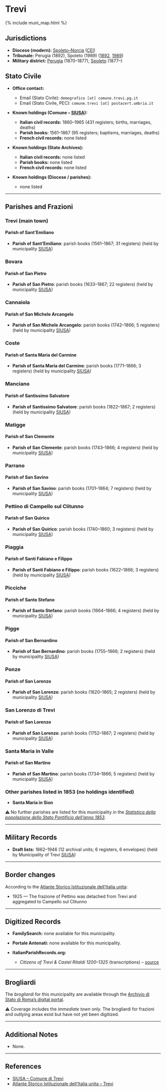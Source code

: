 # Trevi

{% include muni_map.html %}

## Jurisdictions

* **Diocese (modern):** [Spoleto–Norcia](../dio/spoleto.md) ([CEI](https://www.chiesacattolica.it/annuario-cei/ricerca-parrocchie/))
* **Tribunale:** Perugia (1892), Spoleto (1989) ([1892](https://www.google.it/books/edition/Bollettino_ufficiale_del_Ministero_di_gr/kRXd4t5fK-0C?hl=en&gbpv=1&pg=PA457&printsec=frontcover), [1989](https://www.google.it/books/edition/Gazzetta_ufficiale_della_Repubblica_ital/-Z6nogg-qMQC?hl=en&gbpv=1&pg=RA8-PA38&printsec=frontcover))
* **Military district:** [Perugia](../mil/perugia.md) (1870–1877), [Spoleto](../mil/spoleto.md) (1877–)

## Stato Civile

* **Office contact:**

  * Email (Stato Civile): `demografico [at] comune.trevi.pg.it`
  * Email (Stato Civile, PEC): `comune.trevi [at] postacert.umbria.it`

* **Known holdings (Comune – [SIUSA](https://siusa-archivi.cultura.gov.it/cgi-bin/siusa/pagina.pl?TipoPag=comparc&Chiave=207704)):**

  * **Italian civil records:** 1860–1965 (431 registers; births, marriages, deaths)
  * **Parish books:** 1561–1867 (95 registers; baptisms, marriages, deaths)
  * **French civil records:** none listed

* **Known holdings (State Archives):**

  * **Italian civil records:** none listed
  * **Parish books:** none listed
  * **French civil records:** none listed

* **Known holdings (Diocese / parishes):**

  * none listed

---

## Parishes and Frazioni

### Trevi (main town)

#### Parish of Sant’Emiliano

* **Parish of Sant’Emiliano**: parish books (1561–1867; 31 registers) (held by municipality [SIUSA](https://siusa-archivi.cultura.gov.it/cgi-bin/siusa/pagina.pl?TipoPag=comparc&Chiave=207704))

### Bovara

#### Parish of San Pietro

* **Parish of San Pietro**: parish books (1633–1867; 22 registers) (held by municipality [SIUSA](https://siusa-archivi.cultura.gov.it/cgi-bin/siusa/pagina.pl?TipoPag=comparc&Chiave=207704))

### Cannaiola

#### Parish of San Michele Arcangelo

* **Parish of San Michele Arcangelo**: parish books (1742–1866; 5 registers) (held by municipality [SIUSA](https://siusa-archivi.cultura.gov.it/cgi-bin/siusa/pagina.pl?TipoPag=comparc&Chiave=207704))

### Coste

#### Parish of Santa Maria del Carmine

* **Parish of Santa Maria del Carmine**: parish books (1771–1866; 3 registers) (held by municipality [SIUSA](https://siusa-archivi.cultura.gov.it/cgi-bin/siusa/pagina.pl?TipoPag=comparc&Chiave=207704))

### Manciano

#### Parish of Santissimo Salvatore

* **Parish of Santissimo Salvatore**: parish books (1822–1867; 2 registers) (held by municipality [SIUSA](https://siusa-archivi.cultura.gov.it/cgi-bin/siusa/pagina.pl?TipoPag=comparc&Chiave=207704))

### Matigge

#### Parish of San Clemente

* **Parish of San Clemente**: parish books (1743–1866; 4 registers) (held by municipality [SIUSA](https://siusa-archivi.cultura.gov.it/cgi-bin/siusa/pagina.pl?TipoPag=comparc&Chiave=207704))

### Parrano

#### Parish of San Savino

* **Parish of San Savino**: parish books (1701–1864; 7 registers) (held by municipality [SIUSA](https://siusa-archivi.cultura.gov.it/cgi-bin/siusa/pagina.pl?TipoPag=comparc&Chiave=207704))

### Pettino di Campello sul Clitunno

#### Parish of San Quirico

* **Parish of San Quirico**: parish books (1740–1860; 3 registers) (held by municipality [SIUSA](https://siusa-archivi.cultura.gov.it/cgi-bin/siusa/pagina.pl?TipoPag=comparc&Chiave=207704))

### Piaggia

#### Parish of Santi Fabiano e Filippo

* **Parish of Santi Fabiano e Filippo**: parish books (1622–1866; 3 registers) (held by municipality [SIUSA](https://siusa-archivi.cultura.gov.it/cgi-bin/siusa/pagina.pl?TipoPag=comparc&Chiave=207704))

### Picciche

#### Parish of Santo Stefano

* **Parish of Santo Stefano**: parish books (1664–1866; 4 registers) (held by municipality [SIUSA](https://siusa-archivi.cultura.gov.it/cgi-bin/siusa/pagina.pl?TipoPag=comparc&Chiave=207704))

### Pigge

#### Parish of San Bernardino

* **Parish of San Bernardino**: parish books (1755–1866; 2 registers) (held by municipality [SIUSA](https://siusa-archivi.cultura.gov.it/cgi-bin/siusa/pagina.pl?TipoPag=comparc&Chiave=207704))

### Ponze

#### Parish of San Lorenzo

* **Parish of San Lorenzo**: parish books (1620–1865; 2 registers) (held by municipality [SIUSA](https://siusa-archivi.cultura.gov.it/cgi-bin/siusa/pagina.pl?TipoPag=comparc&Chiave=207704))

### San Lorenzo di Trevi

#### Parish of San Lorenzo

* **Parish of San Lorenzo**: parish books (1752–1867; 2 registers) (held by municipality [SIUSA](https://siusa-archivi.cultura.gov.it/cgi-bin/siusa/pagina.pl?TipoPag=comparc&Chiave=207704))

### Santa Maria in Valle

#### Parish of San Martino

* **Parish of San Martino**: parish books (1734–1866; 5 registers) (held by municipality [SIUSA](https://siusa-archivi.cultura.gov.it/cgi-bin/siusa/pagina.pl?TipoPag=comparc&Chiave=207704))

### Other parishes listed in 1853 (no holdings identified)

* **Santa Maria in Sion**

⚠️ No further parishes are listed for this municipality in the *[Statistica della popolazione dello Stato Pontificio dell’anno 1853](https://www.google.it/books/edition/Statistics_della_popolazione_dello_Stato/v6dCAQAAMAAJ)*.

---

## Military Records

* **Draft lists:** 1862–1946 (12 archival units; 6 registers, 6 envelopes) (held by Municipality of Trevi [SIUSA](https://siusa-archivi.cultura.gov.it/cgi-bin/siusa/pagina.pl?TipoPag=comparc&Chiave=207668&RicLin=en&RicSez=complessi&RicProgetto=reg-umb&RicVM=ricercasemplice))

---

## Border changes

According to the [Atlante Storico Istituzionale dell’Italia unita](http://dati.san.beniculturali.it/asi/local/detail.html?UA05124):

* 1925 — The frazione of Pettino was detached from Trevi and aggregated to Campello sul Clitunno

---

## Digitized Records

* **FamilySearch:** none available for this municipality.

* **Portale Antenati:** none available for this municipality.

* **ItalianParishRecords.org:**

  * *Citizens of Trevi & Castel Ritaldi 1200–1325* (transcriptions) – [source](http://www.protrevi.com/protrevi/chicera.asp)

---

## Brogliardi

The *brogliardi* for this municipality are available through the [Archivio di Stato di Roma’s digital portal](https://imagoarchiviodistatoroma.cultura.gov.it/Gregoriano/s_brogliardi.php?Provincia=Spoleto&Denominazione=Trevi).

⚠️ Coverage includes the *immediate town* only. The brogliardi for frazioni and outlying areas exist but have not yet been digitized.

---

## Additional Notes

* None.

---

## References

* [SIUSA – Comune di Trevi](https://siusa-archivi.cultura.gov.it/cgi-bin/siusa/pagina.pl?TipoPag=comparc&Chiave=207704)
* [Atlante Storico Istituzionale dell’Italia unita – Trevi](http://dati.san.beniculturali.it/asi/local/detail.html?UA05124)
